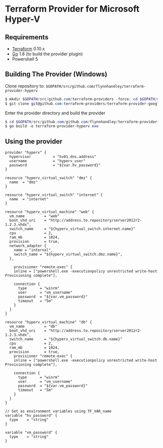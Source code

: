Terraform Provider for Microsoft Hyper-V
==================

Requirements
------------

-	[Terraform](https://www.terraform.io/downloads.html) 0.10.x
-	[Go](https://golang.org/doc/install) 1.8 (to build the provider plugin)
-	Powershell 5

Building The Provider (Windows)
---------------------

Clone repository to: `$GOPATH/src/github.com/flynnhandley/terraform-provider-hyperv`

```powershell
$ mkdir $GOPATH/src/github.com/terraform-providers -force; cd $GOPATH/src/github.com/terraform-providers
$ git clone git@github.com:terraform-providers/terraform-provider-google
```

Enter the provider directory and build the provider

```powershell
$ cd $GOPATH/src/github.com/github.com/flynnhandley/terraform-provider-hyperv
$ go build -o terraform-provider-hyperv.exe
```

Using the provider
----------------------

```
provider "hyperv" {
  hypervisor          = "hv01.dns.address"
  username            = "hyperv_user"
  password            = "${var.hv_password}"
}

resource "hyperv_virtual_switch" "dmz" {
  name  = "dmz"
}

resource "hyperv_virtual_switch" "internet" {
  name  = "internet"
}

resource "hyperv_virtual_machine" "web" {
  vm_name         = "web"
  boot_vhd_uri    = "http://address.to.repository/server2012r2-1.2.3.vhdx",
  switch_name     = "${hyperv_virtual_switch.internet.name}"
  cpu             = 2,
  ram_mb          = 1024,
  provision       = true,
  network_adapter {
    name = "internal",
    switch_name = "${hyperv_virtual_switch.dmz.name}",
  },

    provisioner "remote-exec" {
    inline = ["powershell.exe -executionpolicy unrestricted write-host Provisioning complete"],

    connection {
      type      = "winrm"
      user      = "vm_username"
      password  = "${var.vm_password}"
      timeout   = "5m"
    }
  }
}

resource "hyperv_virtual_machine" "db" {
  vm_name         = "db"
  boot_vhd_uri    = "http://address.to.repository/server2012r2-1.2.3.vhdx",
  switch_name     = "${hyperv_virtual_switch.db.name}"
  cpu             = 2,
  ram_mb          = 1024,
  provision       = true,
    provisioner "remote-exec" {
    inline = ["powershell.exe -executionpolicy unrestricted write-host Provisioning complete"],

    connection {
      type      = "winrm"
      user      = "vm_username"
      password  = "${var.vm_password}"
      timeout   = "5m"
    }
  }
}

// Set as environment variables using TF_VAR_name
variable "hv_password" {
  type    = "string"
}

variable "vm_password" {
  type    = "string"
}

```